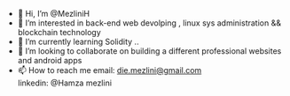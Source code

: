 - 👋 Hi, I’m @MezliniH
- 👀 I’m interested in back-end web devolping , linux sys administration && blockchain technology
- 🌱 I’m currently learning Solidity ..
- 💞️ I’m looking to collaborate on building a different  professional websites and android apps 
- 📫 How to reach me 
        email:   die.mezlini@gmail.com  
        linkedin: @Hamza mezlini
<!---
MezliniH/MezliniH is a ✨ special ✨ repository because its `README.md` (this file) appears on your GitHub profile.
You can click the Preview link to take a look at your changes.
--->
